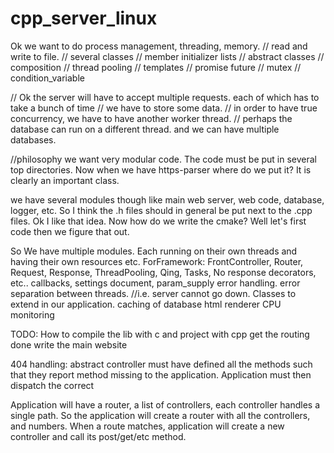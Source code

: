# cpp_server_linux


Ok we want to do process management, threading, memory.
// read and write to file. 
// several classes
// member initializer lists
// abstract classes
// composition 
// thread pooling
// templates
// promise future
// mutex
// condition_variable


// Ok the server will have to accept multiple requests. each of which has to take a bunch of time
// we have to store some data. 
// in order to have true concurrency, we have to have another worker thread.
// perhaps the database can run on a different thread. and we can have multiple databases. 

//philosophy
  we want very modular code. The code must be put in several top directories.  Now when we have https-parser where do we
  put it?  It is clearly an important class. 
  
  we have several modules though like main web server, web code, database, logger, etc.  So I think the .h files should in general
  be put next to the .cpp files. Ok I like that idea. Now how do we write the cmake? Well let's first code then we figure that out. 
  
  So
  We have multiple modules. Each running on their own threads and having their own resources etc.
  ForFramework:
    FrontController,
    Router,
    Request, 
    Response,
    ThreadPooling,
    Qing,
    Tasks, 
    No response decorators, etc.. 
    callbacks, 
    settings document,
    param_supply
    error handling. 
    error separation between threads. //i.e. server cannot go down. 
    Classes to extend in our application.
    caching of database
    html renderer
    CPU monitoring
   
    
  
TODO:
  How to compile the lib with c and project with cpp
  get the routing done
  write the main website
  
  404 handling: abstract controller must have defined all the methods such that they report method missing to the
   application. Application must then dispatch the correct 
  
Application will have a router, a list of controllers, each controller handles a single path. So the application will
 create a router with all the controllers, and numbers.  When a route matches, application will create a new
  controller and call its post/get/etc method.   